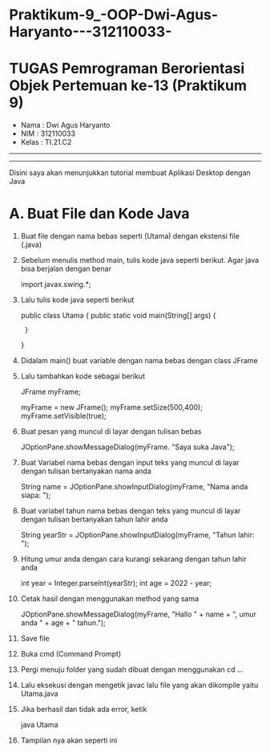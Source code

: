 # Praktikum-9_-OOP-Dwi-Agus-Haryanto---312110033-


# TUGAS Pemrograman Berorientasi Objek Pertemuan ke-13 (Praktikum 9)

* Nama : Dwi Agus Haryanto
* NIM : 312110033
* Kelas : TI.21.C2


---------------------------------------------------------------------------------------------
---------------------------------------------------------------------------------------------

Disini saya akan menunjukkan tutorial membuat Aplikasi Desktop dengan Java

# A. Buat File dan Kode Java
1. Buat file dengan nama bebas seperti (Utama) dengan ekstensi file (.java)
2. Sebelum menulis method main, tulis kode java seperti berikut. Agar java bisa berjalan dengan benar

    import javax.swing.*;

3. Lalu tulis kode java seperti berikut

    public class Utama {
        public static void main(String[] args) {
    
        }

    }

4. Didalam main() buat variable dengan nama bebas dengan class JFrame
5. Lalu tambahkan kode sebagai berikut

    JFrame myFrame;

    myFrame = new JFrame();
    myFrame.setSize(500,400);
    myFrame.setVisible(true);

6. Buat pesan yang muncul di layar dengan tulisan bebas

    JOptionPane.showMessageDialog(myFrame. "Saya suka Java");

7. Buat Variabel nama bebas dengan input teks yang muncul di layar dengan tulisan bertanyakan nama anda

    String name = JOptionPane.showInputDialog(myFrame, "Nama anda siapa: ");

8. Buat variabel tahun nama bebas dengan teks yang muncul di layar dengan tulisan bertanyakan tahun lahir anda

    String yearStr = JOptionPane.showInputDialog(myFrame, "Tahun lahir: ");

9. Hitung umur anda dengan cara kurangi sekarang dengan tahun lahir anda

    int year = Integer.parseInt(yearStr);
    int age = 2022 - year;

10. Cetak hasil dengan menggunakan method yang sama

    JOptionPane.showMessageDialog(myFrame, "Hallo " + name + ", umur anda " + age + "   tahun.");

11. Save file
12. Buka cmd (Command Prompt)
13. Pergi menuju folder yang sudah dibuat dengan menggunakan cd ...
14. Lalu eksekusi dengan mengetik javac lalu file yang akan dikompile yaitu Utama.java
15. Jika berhasil dan tidak ada error, ketik

    java Utama

16. Tampilan nya akan seperti ini
